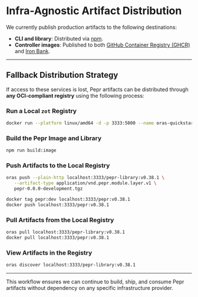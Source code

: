 # Infra-Agnostic Artifact Distribution

We currently publish production artifacts to the following destinations:

- **CLI and library**: Distributed via [npm](https://www.npmjs.com/package/pepr).
- **Controller images**: Published to both [GitHub Container Registry (GHCR)](https://github.com/defenseunicorns/pepr/pkgs/container/pepr%2Fcontroller) and [Iron Bank](https://registry1.dso.mil/harbor/projects/3/repositories/opensource%2Fdefenseunicorns%2Fpepr%2Fcontroller/artifacts-tab).

---

## Fallback Distribution Strategy

If access to these services is lost, Pepr artifacts can be distributed through **any OCI-compliant registry** using the following process:

### **Run a Local `zot` Registry**

```bash
docker run --platform linux/amd64 -d -p 3333:5000 --name oras-quickstart ghcr.io/project-zot/zot-linux-amd64:latest
```

### **Build the Pepr Image and Library**

```bash
npm run build:image
```

### **Push Artifacts to the Local Registry**

```bash
oras push --plain-http localhost:3333/pepr-library:v0.38.1 \
   --artifact-type application/vnd.pepr.module.layer.v1 \
   pepr-0.0.0-development.tgz

docker tag pepr:dev localhost:3333/pepr:v0.38.1
docker push localhost:3333/pepr:v0.38.1
```

### **Pull Artifacts from the Local Registry**

```bash
oras pull localhost:3333/pepr-library:v0.38.1 
docker pull localhost:3333/pepr:v0.38.1
```

### **View Artifacts in the Registry**

```bash
oras discover localhost:3333/pepr-library:v0.38.1
```

---

This workflow ensures we can continue to build, ship, and consume Pepr artifacts without dependency on any specific infrastructure provider.
